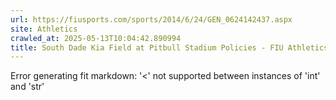 ```yaml
---
url: https://fiusports.com/sports/2014/6/24/GEN_0624142437.aspx
site: Athletics
crawled_at: 2025-05-13T10:04:42.890994
title: South Dade Kia Field at Pitbull Stadium Policies - FIU Athletics
---
```


Error generating fit markdown: '<' not supported between instances of 'int' and 'str'